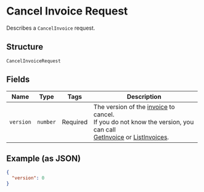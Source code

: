 
# Cancel Invoice Request

Describes a `CancelInvoice` request.

## Structure

`CancelInvoiceRequest`

## Fields

| Name | Type | Tags | Description |
|  --- | --- | --- | --- |
| `version` | `number` | Required | The version of the [invoice](/doc/models/invoice.md) to cancel.<br>If you do not know the version, you can call<br>[GetInvoice](/doc/api/invoices.md#get-invoice) or [ListInvoices](/doc/api/invoices.md#list-invoices). |

## Example (as JSON)

```json
{
  "version": 0
}
```

